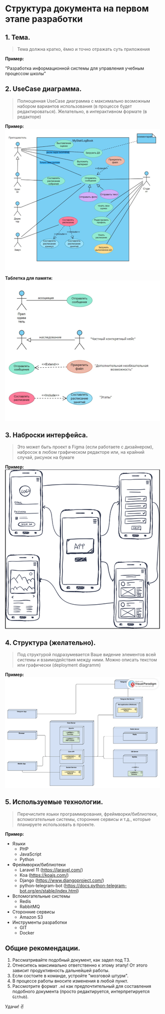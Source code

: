 # Структура документа на первом этапе разработки

## 1. Тема.
> Тема должна кратко, ёмко и точно отражать суть приложения

**Пример:**

"Разработка информационной системы для управления учебным процессом школы"

## 2. UseCase диаграмма.
> Полноценная UseCase диаграмма с максимально возможным набором вариантов использования (в процессе будет редактироваться). Желательно, в интерактивном формате (в редакторе)

**Пример:**
![alt text](img/UML_Usecase_Diagram.jpeg)

**Таблетка для памяти:**
![alt text](img/UML_Usecase_Notes.jpeg)

## 3. Наброски интерфейса.
> Это может быть проект в Figma (если работаете с дизайнером), набросок в любом графическом редакторе или, на крайний случай, рисунок на бумаге

**Пример:**
![alt text](img/UI_Notes.png)

## 4. Структура (желательно).
> Под структурой подразумевается Ваше видение элементов всей системы и взаимодействия между ними. Можно описать текстом или графически (deployment diagramm)

**Пример:**
![alt text](img/UML_Deployment_Diagram.svg)

## 5. Используемые технологии.
> Перечислите языки программирования, фреймворки/библиотеки, вспомогательные системы, сторонние сервисы и т.д., которые планируете использовать в проекте.

**Пример:**
- Языки
  - PHP
  - JavaScript
  - Python
- Фреймворки/библиотеки
  - Laravel 11 (https://laravel.com/)
  - Koa (https://koajs.com/)
  - Django (https://www.djangoproject.com/)
  - python-telegram-bot (https://docs.python-telegram-bot.org/en/stable/index.html)
- Вспомогательные системы
  - Redis
  - RabbitMQ
- Сторонние сервисы
  - Amazon S3
- Инструменты разработки
  - GIT
  - Docker

## Общие рекомендации.

1. Рассматривайте подобный документ, как задел под ТЗ.
2. Отнеситесь максимально ответственно к этому этапу! От этого зависит продуктивность дальнейшей работы.
3. Если состоите в команде, устройте "мозговой штурм".
4. В процессе работы вносите изменения в любой пункт.
5. Рассмотрите формат `.md` как предпочтительный для составления подобного документа (просто редактируется, интерпретируется `Github`).

Удачи! ✌️
